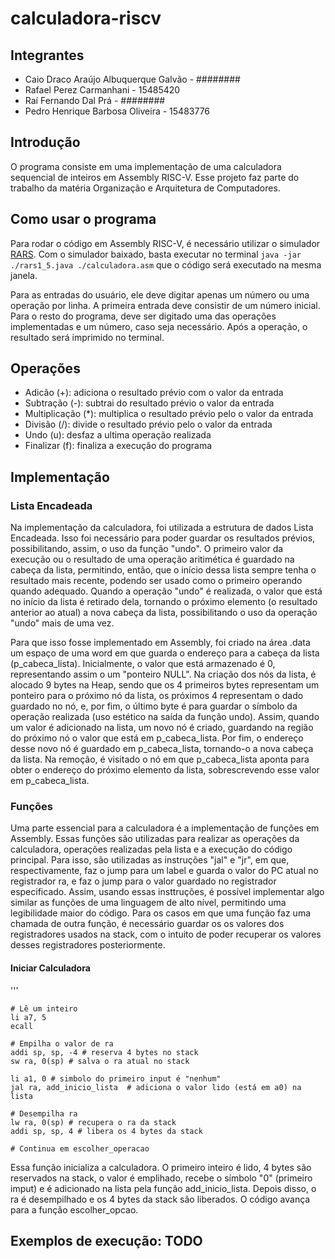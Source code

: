# calculadora-riscv
## Integrantes
- Caio Draco Araújo Albuquerque Galvão - ########
- Rafael Perez Carmanhani - 15485420
- Raí Fernando Dal Prá - ########
- Pedro Henrique Barbosa Oliveira - 15483776

## Introdução
O programa consiste em uma implementação de uma calculadora sequencial de inteiros em Assembly RISC-V. Esse projeto faz parte do trabalho da matéria Organização e Arquitetura de Computadores. 

## Como usar o programa
Para rodar o código em Assembly RISC-V, é necessário utilizar o simulador [RARS](https://andrewt0301.github.io/hse-acos-course/software/rars.html). Com o simulador baixado, basta executar no terminal ``java -jar ./rars1_5.java ./calculadora.asm`` que o código será executado na mesma janela.

Para as entradas do usuário, ele deve digitar apenas um número ou uma operação por linha. A primeira entrada deve consistir de um número inicial. Para o resto do programa, deve ser digitado uma das operações implementadas e um número, caso seja necessário. Após a operação, o resultado será imprimido no terminal. 

## Operações
- Adicão (+): adiciona o resultado prévio com o valor da entrada
- Subtração (-): subtrai do resultado prévio o valor da entrada
- Multiplicação (*): multiplica o resultado prévio pelo o valor da entrada
- Divisão (/): divide o resultado prévio pelo o valor da entrada
- Undo (u): desfaz a ultima operação realizada
- Finalizar (f): finaliza a execução do programa

## Implementação
### Lista Encadeada
Na implementação da calculadora, foi utilizada a estrutura de dados Lista Encadeada. Isso foi necessário para poder guardar os resultados prévios, possibilitando, assim, o uso da função "undo". O primeiro valor da execução ou o resultado de uma operação aritimética é guardado na cabeça da lista, permitindo, então, que o início dessa lista sempre tenha o resultado mais recente, podendo ser usado como o primeiro operando quando adequado. Quando a operação "undo" é realizada, o valor que está no início da lista é retirado dela, tornando o próximo elemento (o resultado anterior ao atual) a nova cabeça da lista, possibilitando o uso da operação "undo" mais de uma vez.

Para que isso fosse implementado em Assembly, foi criado na área .data um espaço de uma word em que guarda o endereço para a cabeça da lista (p_cabeca_lista). Inicialmente, o valor que está armazenado é 0, representando assim o um "ponteiro NULL". Na criação dos nós da lista, é alocado 9 bytes na Heap, sendo que os 4 primeiros bytes representam um ponteiro para o próximo nó da lista, os próximos 4 representam o dado guardado no nó, e, por fim, o último byte é para guardar o símbolo da operação realizada (uso estético na saída da função undo). Assim, quando um valor é adicionado na lista, um novo nó é criado, guardando na região do próximo nó o valor que está em p_cabeca_lista. Por fim, o endereço desse novo nó é guardado em p_cabeca_lista, tornando-o a nova cabeça da lista. Na remoção, é visitado o nó em que p_cabeca_lista aponta para obter o endereço do próximo elemento da lista, sobrescrevendo esse valor em p_cabeca_lista.

### Funções
Uma parte essencial para a calculadora é a implementação de funções em Assembly. Essas funções são utilizadas para realizar as operações da calculadora, operações realizadas pela lista e a execução do código principal. Para isso, são utilizadas as instruções "jal" e "jr", em que, respectivamente, faz o jump para um label e guarda o valor do PC atual no registrador ra, e faz o jump para o valor guardado no registrador especificado. Assim, usando essas insttruções, é possível implementar algo similar as funções de uma linguagem de alto nível, permitindo uma legibilidade maior do código. Para os casos em que uma função faz uma chamada de outra função, é necessário guardar os os valores dos registradores usados na stack, com o intuito de poder recuperar os valores desses registradores posteriormente.

#### Iniciar Calculadora

'''

	# Lê um inteiro
	li a7, 5
	ecall 
 
	# Empilha o valor de ra
	addi sp, sp, -4 # reserva 4 bytes no stack
	sw ra, 0(sp) # salva o ra atual no stack
	
	li a1, 0 # simbolo do primeiro input é "nenhum"
	jal ra, add_inicio_lista  # adiciona o valor lido (está em a0) na lista
	
	# Desempilha ra
	lw ra, 0(sp) # recupera o ra da stack
	addi sp, sp, 4 # libera os 4 bytes da stack
	
	# Continua em escolher_operacao

Essa função inicializa a calculadora. O primeiro inteiro é lido, 4 bytes são reservados na stack, o valor é emplihado, recebe o símbolo "0" (primeiro imput) e é adicionado na lista pela função add_inicio_lista. Depois disso, o ra é desempilhado e os 4 bytes da stack são liberados. O código avança para a função escolher_opcao.

## Exemplos de execução: TODO
